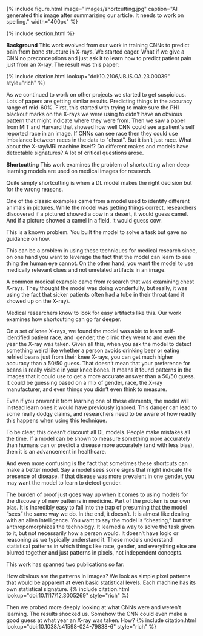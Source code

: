 ---
---

{%
  include figure.html
  image="images/shortcutting.jpg"
  caption="AI generated this image after summarizing our article. It needs to work on spelling."
  width="400px"
%}

{% include section.html %}

**Background**
This work evolved from our work in training CNNs to predict pain from bone structure in X-rays. We started eager. What if we give a CNN no preconceptions and just ask it to learn how to predict patient pain just from an X-ray. The result was this paper:

{% include citation.html lookup="doi:10.2106/JBJS.OA.23.00039" style="rich" %}

As we continued to work on other projects we started to get suspicious. Lots of papers are getting similar results. Predicting things in the accuracy range of mid-60%. First, this started with trying to make sure the PHI blackout marks on the X-rays we were using to didn't have an obvious pattern that might indicate where they were from. Then we saw a paper from MIT and Harvard that showed how well CNN could see a patient's self reported race in an image. If CNNs can see race then they could use imbalance between races in the data to "cheat". But it isn't just race. What about the X-ray/MRI machine itself? Do different makes and models have detectable signatures? A lot of critical questions arose.


**Shortcutting**
This work examines the problem of shortcutting when deep learning models are used on medical images for research.

Quite simply shortcutting is when a DL model makes the right decision but for the wrong reasons.

One of the classic examples came from a model used to identify different animals in pictures. While the model was getting things correct, researchers discovered if a pictured showed a cow in a desert, it would guess camel. And if a picture showed a camel in a field, it would guess cow.

This is a known problem. You built the model to solve a task but gave no guidance on how.

This can be a problem in using these techniques for medical research since, on one hand you want to leverage the fact that the model can learn to see thing the human eye cannot. On the other hand, you want the model to use medically relevant clues and not unrelated artifacts in an image.

A common medical example came from research that was examining chest X-rays. They thought the model was doing wonderfully, but really, it was using the fact that sicker patients often had a tube in their throat (and it showed up on the X-ray).

Medical researchers know to look for easy artifacts like this. Our work examines how shortcutting can go far deeper.

On a set of knee X-rays, we found the model was able to learn self-identified patient race, and  gender, the clinic they went to and even the year the X-ray was taken. Given all this, when you ask the model to detect something weird like whether a person avoids drinking beer or eating refried beans just from their knee X-rays, you can get much higher accuracy than a 50/50 guess. That doesn’t mean that your preference for beans is really visible in your knee bones. It means it found patterns in the images that it could use to get a more accurate answer than a 50/50 guess. It could be guessing based on a mix of gender, race, the X-ray manufacturer, and even things you didn’t even think to measure.

Even if you prevent it from learning one of these elements, the model will instead learn ones it would have previously ignored.  This danger can lead to some really dodgy claims, and researchers need to be aware of how readily this happens when using this technique.

To be clear, this doesn’t discount all DL models. People make mistakes all the time. If a model can be shown to measure something more accurately than humans can or predict a disease more accurately (and with less bias), then it is an advancement in healthcare.

And even more confusing is the fact that sometimes these shortcuts can make a better model. Say a model sees some signs that might indicate the presence of disease. If that disease was more prevalent in one gender, you may want the model to learn to detect gender.

The burden of proof just goes way up when it comes to using models for the discovery of new patterns in medicine. Part of the problem is our own bias. It is incredibly easy to fall into the trap of presuming that the model “sees” the same way we do. In the end, it doesn’t. It is almost like dealing with an alien intelligence. You want to say the model is “cheating,” but that anthropomorphizes the technology. It learned a way to solve the task given to it, but not necessarily how a person would. It doesn’t have logic or reasoning as we typically understand it. These models understand statistical patterns in which things like race, gender, and everything else are blurred together and just patterns in pixels, not independent concepts.

This work has spanned two publications so far:

How obvious are the patterns in images? We look as simple pixel patterns that would be apparent at even basic statistical levels. Each machine has its own statistical signature.
{% include citation.html lookup="doi:10.1117/12.3005269" style="rich" %}

Then we probed more deeply looking at what CNNs were and weren't learning. The results shocked us. Somehow the CNN could even make a good guess at what year an X-ray was taken. How?
{% include citation.html lookup="doi:10.1038/s41598-024-79838-6" style="rich" %}
